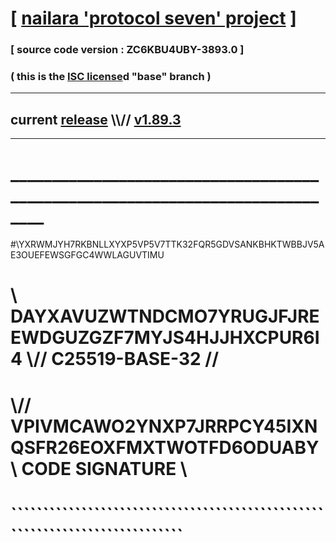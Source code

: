 
# [ [nailara 'protocol seven' project](http://nailara.network/) ]

### [ source code version : ZC6KBU4UBY-3893.0 ]

### ( this is the [ISC license](license)d "base" branch )
---
## current [release](https://github.com/nailara-technologies/protocol-7/releases) \\\\// [v1.89.3](https://github.com/nailara-technologies/protocol-7/releases/tag/v1.89.3)
---
# ______________________________________________________________________________
#\\YXRWMJYH7RKBNLLXYXP5VP5V7TTK32FQR5GDVSANKBHKTWBBJV5AE3OUEFEWSGFGC4WWLAGUVTIMU
# \\ DAYXAVUZWTNDCMO7YRUGJFJREEWDGUZGZF7MYJS4HJJHXCPUR6I4 \\// C25519-BASE-32 //
#  \\// VPIVMCAWO2YNXP7JRRPCY45IXNQSFR26EOXFMXTWOTFD6ODUABY \\ CODE SIGNATURE \\
#   ````````````````````````````````````````````````````````````````````````````
